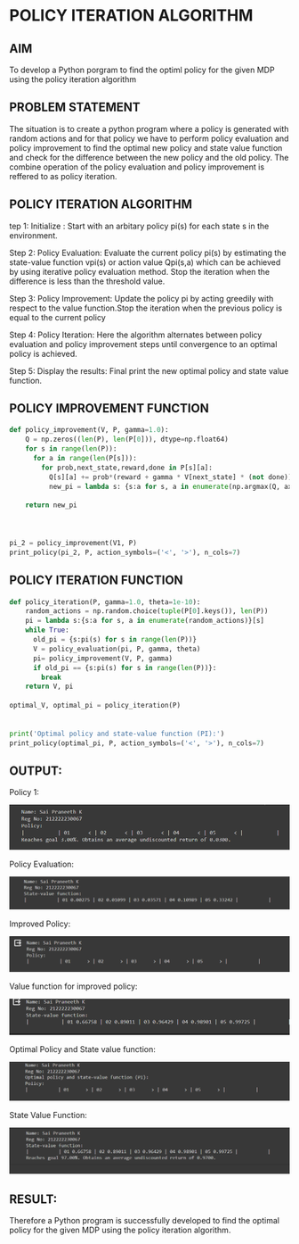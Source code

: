 # POLICY ITERATION ALGORITHM

## AIM
To develop a Python porgram to find the optiml policy for the given MDP using the policy iteration algorithm

## PROBLEM STATEMENT
The situation is to create a python program where a policy is generated with random actions and for that policy we have to perform policy evaluation and policy improvement to find the optimal new policy and state value function and check for the difference between the new policy and the old policy. The combine operation of the policy evaluation and policy improvement is reffered to as policy iteration.

## POLICY ITERATION ALGORITHM
tep 1: Initialize :
Start with an arbitary policy pi(s) for each state s in the environment.

Step 2: Policy Evaluation:
Evaluate the current policy pi(s) by estimating the state-value function vpi(s) or action value Qpi(s,a) which can be achieved by using iterative policy evaluation method. Stop the iteration when the difference is less than the threshold value.

Step 3: Policy Improvement:
Update the policy pi by acting greedily with respect to the value function.Stop the iteration when the previous policy is equal to the current policy

Step 4: Policy Iteration:
Here the algorithm alternates between policy evaluation and policy improvement steps until convergence to an optimal policy is achieved.

Step 5: Display the results:
Final print the new optimal policy and state value function.

## POLICY IMPROVEMENT FUNCTION
```python
def policy_improvement(V, P, gamma=1.0):
    Q = np.zeros((len(P), len(P[0])), dtype=np.float64)
    for s in range(len(P)):
      for a in range(len(P[s])):
        for prob,next_state,reward,done in P[s][a]:
          Q[s][a] += prob*(reward + gamma * V[next_state] * (not done))
          new_pi = lambda s: {s:a for s, a in enumerate(np.argmax(Q, axis=1))}[s]

    return new_pi



pi_2 = policy_improvement(V1, P)
print_policy(pi_2, P, action_symbols=('<', '>'), n_cols=7)
```

## POLICY ITERATION FUNCTION
```python
def policy_iteration(P, gamma=1.0, theta=1e-10):
    random_actions = np.random.choice(tuple(P[0].keys()), len(P))
    pi = lambda s:{s:a for s, a in enumerate(random_actions)}[s]
    while True:
      old_pi = {s:pi(s) for s in range(len(P))}
      V = policy_evaluation(pi, P, gamma, theta)
      pi= policy_improvement(V, P, gamma)
      if old_pi == {s:pi(s) for s in range(len(P))}:
        break
    return V, pi

optimal_V, optimal_pi = policy_iteration(P)


print('Optimal policy and state-value function (PI):')
print_policy(optimal_pi, P, action_symbols=('<', '>'), n_cols=7)

```
## OUTPUT:
Policy 1:

![output](/2.1.png)

Policy Evaluation:

![output](/2.2.png)

Improved Policy:

![output](/2.3.png)

Value function for improved policy:

![output](/2.4.png)

Optimal Policy and State value function:

![output](/2.5.png)

State Value Function:

![output](/2.6.png)

## RESULT:
Therefore a Python program is successfully developed to find the optimal policy for the given MDP using the policy iteration algorithm.
